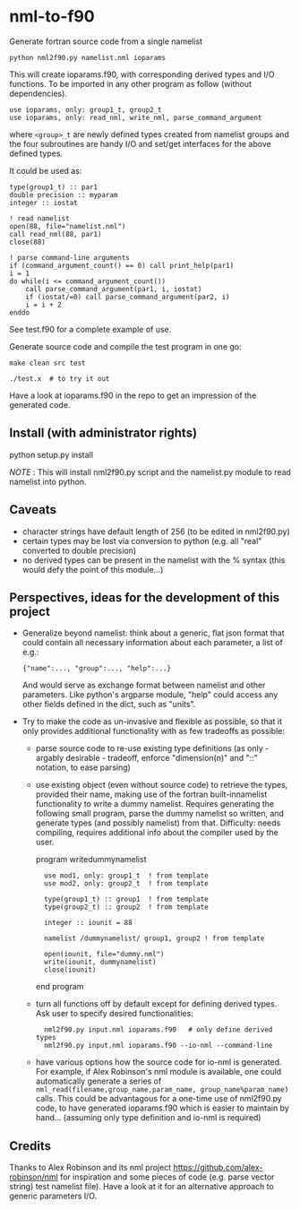# nml-to-f90

Generate fortran source code from a single namelist

    python nml2f90.py namelist.nml ioparams

This will create ioparams.f90, with corresponding derived types and I/O functions.
To be imported in any other program as follow (without dependencies).

    use ioparams, only: group1_t, group2_t
    use ioparams, only: read_nml, write_nml, parse_command_argument

where `<group>_t` are newly defined types created from namelist groups
and the four subroutines are handy I/O and set/get interfaces for the
above defined types.

It could be used as:

    type(group1_t) :: par1
    double precision :: myparam
    integer :: iostat

    ! read namelist
    open(88, file="namelist.nml")
    call read_nml(88, par1)
    close(88)

    ! parse command-line arguments
    if (command_argument_count() == 0) call print_help(par1)
    i = 1
    do while(i <= command_argument_count())
        call parse_command_argument(par1, i, iostat)
        if (iostat/=0) call parse_command_argument(par2, i)
        i = i + 2
    enddo


See test.f90 for a complete example of use.

Generate source code and compile the test program in one go:

    make clean src test

    ./test.x  # to try it out

Have a look at ioparams.f90 in the repo to get an impression of the generated code.

## Install (with administrator rights)

python setup.py install

_NOTE_ : This will install nml2f90.py script and the namelist.py module to read 
namelist into python.

## Caveats

- character strings have default length of 256 (to be edited in nml2f90.py)
- certain types may be lost via conversion to python (e.g. all "real" converted to double precision)
- no derived types can be present in the namelist with the % syntax (this would 
  defy the point of this module...)

## Perspectives, ideas for the development of this project

- Generalize beyond namelist: think about a generic, flat json format that could
  contain all necessary information about each parameter, a list of e.g.:

      {"name":..., "group":..., "help":...}

  And would serve as exchange format between namelist and other parameters.
  Like python's argparse module, "help" could access any other fields defined 
  in the dict, such as "units".

- Try to make the code as un-invasive and flexible as possible, so that it
  only provides additional functionality with as few tradeoffs as possible:

    - parse source code to re-use existing type definitions (as only - argably
      desirable - tradeoff, enforce "dimension(n)" and "::" notation, to
      ease parsing)

    - use existing object (even without source code) to retrieve the types,
      provided their name, making use of the fortran built-innamelist 
      functionality to write a dummy namelist. Requires generating the 
      following small program, parse the dummy namelist so written, and 
      generate types (and possibly namelist) from that.
      Difficulty: needs compiling, requires additional info about the compiler
      used by the user.
     
        program writedummynamelist

            use mod1, only: group1_t  ! from template
            use mod2, only: group2_t  ! from template 

            type(group1_t) :: group1  ! from template
            type(group2_t) :: group2  ! from template

            integer :: iounit = 88

            namelist /dummynamelist/ group1, group2 ! from template

            open(iounit, file="dummy.nml")
            write(iounit, dummynamelist)
            close(iounit)

        end program

    - turn all functions off by default except for defining derived types.
      Ask user to specify desired functionalities:

            nml2f90.py input.nml ioparams.f90   # only define derived types
            nml2f90.py input.nml ioparams.f90 --io-nml --command-line

    - have various options how the source code for io-nml is generated. For 
      example, if Alex Robinson's nml module is available, one could automatically
      generate a series of `nml_read(filename,group_name,param_name,
      group_name%param_name)` calls. This could be advantagous for a one-time 
      use of nml2f90.py code, to have generated ioparams.f90 which is easier to 
      maintain by hand... (assuming only type definition and io-nml is required)

## Credits

Thanks to Alex Robinson and its nml project https://github.com/alex-robinson/nml
for inspiration and some pieces of code (e.g. parse vector string) test namelist file). 
Have a look at it for an alternative approach to generic parameters I/O.
